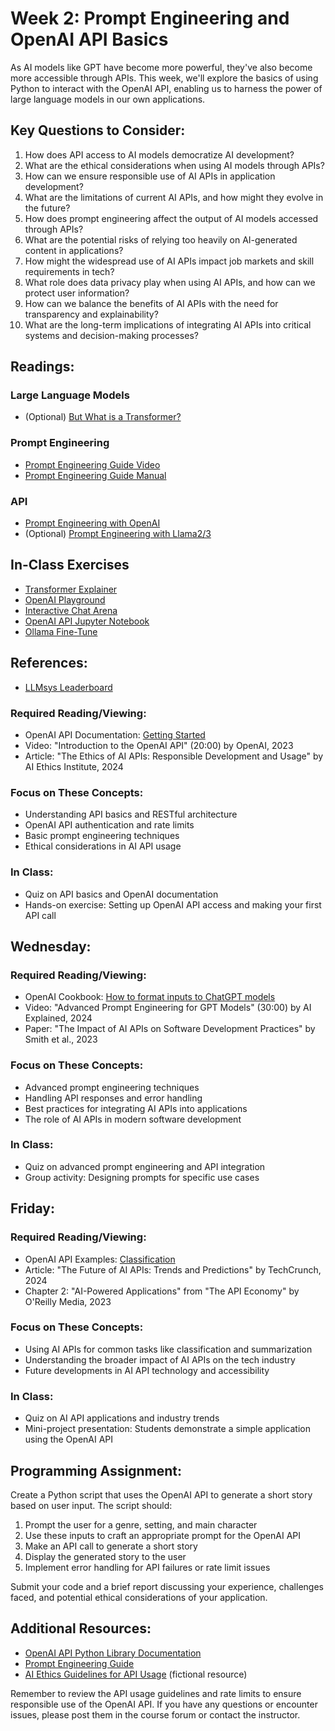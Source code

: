 # Week 2: Prompt Engineering and OpenAI API Basics

As AI models like GPT have become more powerful, they've also become more accessible through APIs. This week, we'll explore the basics of using Python to interact with the OpenAI API, enabling us to harness the power of large language models in our own applications.

## Key Questions to Consider:

1. How does API access to AI models democratize AI development?
2. What are the ethical considerations when using AI models through APIs?
3. How can we ensure responsible use of AI APIs in application development?
4. What are the limitations of current AI APIs, and how might they evolve in the future?
5. How does prompt engineering affect the output of AI models accessed through APIs?
6. What are the potential risks of relying too heavily on AI-generated content in applications?
7. How might the widespread use of AI APIs impact job markets and skill requirements in tech?
8. What role does data privacy play when using AI APIs, and how can we protect user information?
9. How can we balance the benefits of AI APIs with the need for transparency and explainability?
10. What are the long-term implications of integrating AI APIs into critical systems and decision-making processes?

## Readings:

### Large Language Models

- (Optional) [But What is a Transformer?](https://www.youtube.com/watch?v=wjZofJX0v4M) 

### Prompt Engineering

- [Prompt Engineering Guide Video](https://www.youtube.com/watch?v=iwYtzPJELkk&t=10s) 
- [Prompt Engineering Guide Manual](https://www.promptingguide.ai/applications/finetuning-gpt4o)

### API

- [Prompt Engineering with OpenAI](https://learn.deeplearning.ai/courses/chatgpt-prompt-eng/lesson/2/guidelines)
- (Optional) [Prompt Engineering with Llama2/3](https://learn.deeplearning.ai/courses/prompt-engineering-with-llama-2/)

## In-Class Exercises

- [Transformer Explainer](https://poloclub.github.io/transformer-explainer/)
- [OpenAI Playground](https://platform.openai.com/playground/chat)
- [Interactive Chat Arena](https://lmarena.ai/?leaderboard)
- [OpenAI API Jupyter Notebook]()
- [Ollama Fine-Tune]()


## References:

- [LLMsys Leaderboard](https://huggingface.co/spaces/open-llm-leaderboard/open_llm_leaderboard)


### Required Reading/Viewing:
- OpenAI API Documentation: [Getting Started](https://platform.openai.com/docs/quickstart)
- Video: "Introduction to the OpenAI API" (20:00) by OpenAI, 2023
- Article: "The Ethics of AI APIs: Responsible Development and Usage" by AI Ethics Institute, 2024

### Focus on These Concepts:
- Understanding API basics and RESTful architecture
- OpenAI API authentication and rate limits
- Basic prompt engineering techniques
- Ethical considerations in AI API usage

### In Class:
- Quiz on API basics and OpenAI documentation
- Hands-on exercise: Setting up OpenAI API access and making your first API call

## Wednesday:

### Required Reading/Viewing:
- OpenAI Cookbook: [How to format inputs to ChatGPT models](https://github.com/openai/openai-cookbook/blob/main/examples/How_to_format_inputs_to_ChatGPT_models.ipynb)
- Video: "Advanced Prompt Engineering for GPT Models" (30:00) by AI Explained, 2024
- Paper: "The Impact of AI APIs on Software Development Practices" by Smith et al., 2023

### Focus on These Concepts:
- Advanced prompt engineering techniques
- Handling API responses and error handling
- Best practices for integrating AI APIs into applications
- The role of AI APIs in modern software development

### In Class:
- Quiz on advanced prompt engineering and API integration
- Group activity: Designing prompts for specific use cases

## Friday:

### Required Reading/Viewing:
- OpenAI API Examples: [Classification](https://platform.openai.com/examples/default-classification)
- Article: "The Future of AI APIs: Trends and Predictions" by TechCrunch, 2024
- Chapter 2: "AI-Powered Applications" from "The API Economy" by O'Reilly Media, 2023

### Focus on These Concepts:
- Using AI APIs for common tasks like classification and summarization
- Understanding the broader impact of AI APIs on the tech industry
- Future developments in AI API technology and accessibility

### In Class:
- Quiz on AI API applications and industry trends
- Mini-project presentation: Students demonstrate a simple application using the OpenAI API

## Programming Assignment:
Create a Python script that uses the OpenAI API to generate a short story based on user input. The script should:
1. Prompt the user for a genre, setting, and main character
2. Use these inputs to craft an appropriate prompt for the OpenAI API
3. Make an API call to generate a short story
4. Display the generated story to the user
5. Implement error handling for API failures or rate limit issues

Submit your code and a brief report discussing your experience, challenges faced, and potential ethical considerations of your application.

## Additional Resources:
- [OpenAI API Python Library Documentation](https://platform.openai.com/docs/libraries/python-library)
- [Prompt Engineering Guide](https://www.promptingguide.ai/)
- [AI Ethics Guidelines for API Usage](https://www.example.com/ai-ethics-guidelines) (fictional resource)

Remember to review the API usage guidelines and rate limits to ensure responsible use of the OpenAI API. If you have any questions or encounter issues, please post them in the course forum or contact the instructor.
